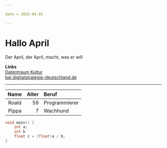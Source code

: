 ```yaml
---

date = 2025-04-01

---
```


# Hallo April

Der April, der April, macht, was er will

**Links**  
[Datentraum Kultur](https://datenraumkultur.de/)  
[bei digitalstrategie-deutschland.de](https://digitalstrategie-deutschland.de/datenraum-kultur/)

---

| Name  | Alter | Beruf         |
|:-----:|------:|:--------------|
| Roald |    59 | Programmierer |
| Pippa |     7 | Wachhund      |

```cpp
void main() {
    int a;
    int b
    float c = (float)a / b;
}
```